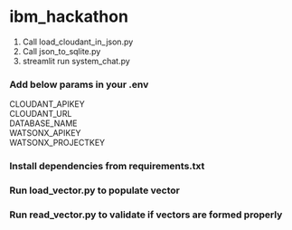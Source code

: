 # ibm_hackathon

1. Call load_cloudant_in_json.py
2. Call json_to_sqlite.py
3. streamlit run system_chat.py


### Add below params in your .env  
CLOUDANT_APIKEY  
CLOUDANT_URL  
DATABASE_NAME  
WATSONX_APIKEY  
WATSONX_PROJECTKEY 

### Install dependencies from requirements.txt

### Run load_vector.py to populate vector

### Run read_vector.py to validate if vectors are formed properly